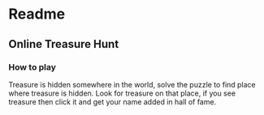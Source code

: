 # Readme

## Online Treasure Hunt

### How to play

Treasure is hidden somewhere in the world, solve the puzzle to find place where treasure is hidden.
Look for treasure on that place, if you see treasure then click it and get your name added in hall of fame.